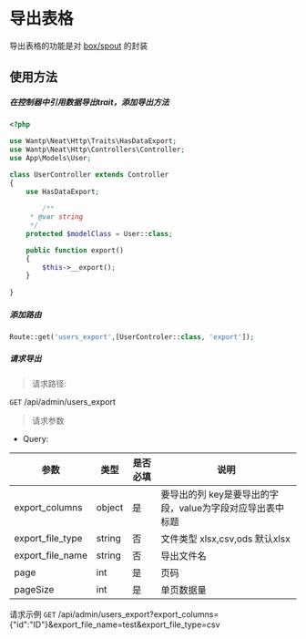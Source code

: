 # 导出表格

导出表格的功能是对 [box/spout](https://github.com/box/spout) 的封装


## 使用方法

##### 在控制器中引用数据导出trait，添加导出方法

```php
<?php

use Wantp\Neat\Http\Traits\HasDataExport;
use Wantp\Neat\Http\Controllers\Controller;
use App\Models\User;

class UserController extends Controller
{
    use HasDataExport;
    
        /**
     * @var string
     */
    protected $modelClass = User::class;

    public function export()
    {
        $this->__export();
    }
    
}

```

##### 添加路由
```php
Route::get('users_export',[UserControler::class, 'export']);
```


##### 请求导出
> 请求路径:

`GET` /api/admin/users_export

> 请求参数

- Query:

| 参数 | 类型 | 是否必填 | 说明 |
| --- | --- | ----| --- |
| export_columns | object | 是 | 要导出的列 key是要导出的字段，value为字段对应导出表中标题 |
| export_file_type | string | 否 | 文件类型 xlsx,csv,ods 默认xlsx |
| export_file_name | string | 否 | 导出文件名 |
| page | int | 是 | 页码 |
| pageSize | int | 是 | 单页数据量 |


请求示例
`GET` /api/admin/users_export?export_columns={"id":"ID"}&export_file_name=test&export_file_type=csv